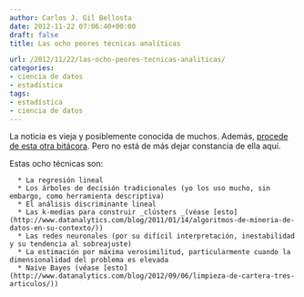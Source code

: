 ```yaml
---
author: Carlos J. Gil Bellosta
date: 2012-11-22 07:06:40+00:00
draft: false
title: Las ocho peores técnicas analíticas

url: /2012/11/22/las-ocho-peores-tecnicas-analiticas/
categories:
- ciencia de datos
- estadística
tags:
- estadística
- ciencia de datos
---
```


La noticia es vieja y posiblemente conocida de muchos. Además, [procede de esta otra bitácora](http://www.analyticbridge.com/profiles/blogs/the-8-worst-predictive-modeling-techniques). Pero no está de más dejar constancia de ella aquí.

Estas ocho técnicas son:



	  * La regresión lineal
	  * Los árboles de decisión tradicionales (yo los uso mucho, sin embargo, como herramienta descriptiva)
	  * El análisis discriminante lineal
	  * Las k-medias para construir _clústers _(véase [esto](http://www.datanalytics.com/blog/2011/01/14/algoritmos-de-mineria-de-datos-en-su-contexto/))
	  * Las redes neuronales (por su difícil interpretación, inestabilidad y su tendencia al sobreajuste)
	  * La estimación por máxima verosimilitud, particularmente cuando la dimensionalidad del problema es elevada
	  * Naive Bayes (véase [esto](http://www.datanalytics.com/blog/2012/09/06/limpieza-de-cartera-tres-articulos/))

